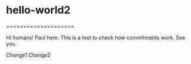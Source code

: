# hello-world2
====================

Hi humans!
Paul here. This is a test to check how commitments work. 
See you.

Change1
Change2
